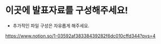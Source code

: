# 이곳에 발표자료를 구성해주세요!

- 추가적인 파일 구성은 자유롭게 해주세요.

https://www.notion.so/1-03592af38338439282f6dc010cffd344?pvs=4